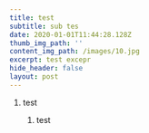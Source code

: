 ```yaml
---
title: test
subtitle: sub tes
date: 2020-01-01T11:44:28.128Z
thumb_img_path: ''
content_img_path: /images/10.jpg
excerpt: test excepr
hide_header: false
layout: post
---
```

1. test

   1. test
